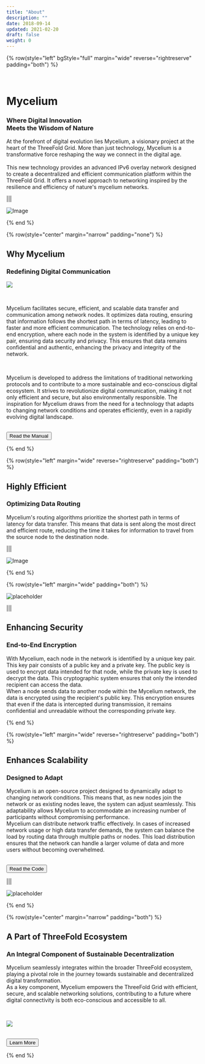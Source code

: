 ```yaml
---
title: "About"
description: ""
date: 2018-09-14
updated: 2021-02-20
draft: false
weight: 0
---
```


<div class="container mx-auto">

<!-- section 1 -->

{% row(style="left" bgStyle="full" margin="wide" reverse="rightreserve" padding="both") %}



<br>

# Mycelium

### Where Digital Innovation <br> Meets the Wisdom of Nature

At the forefront of digital evolution lies Mycelium, a visionary project at the heart of the ThreeFold Grid. More than just technology, Mycelium is a transformative force reshaping the way we connect in the digital age. 
<br>
<br>
This new technology provides an advanced IPv6 overlay network designed to create a decentralized and efficient communication platform within the ThreeFold Grid. It offers a novel approach to networking inspired by the resilience and efficiency of nature's mycelium networks.



|||

![Image](./img/mush.png#mx-auto)


{% end %}


<!-- section 2 -->

{% row(style="center" margin="narrow" padding="none") %}

## Why Mycelium 

### Redefining Digital Communication

![](img/shroom.png#medium#mx-auto)

<br>

Mycelium facilitates secure, efficient, and scalable data transfer and communication among network nodes. It optimizes data routing, ensuring that information follows the shortest path in terms of latency, leading to faster and more efficient communication. The technology relies on end-to-end encryption, where each node in the system is identified by a unique key pair, ensuring data security and privacy. This ensures that data remains confidential and authentic, enhancing the privacy and integrity of the network.

<br>

Mycelium is developed to address the limitations of traditional networking protocols and to contribute to a more sustainable and eco-conscious digital ecosystem. It strives to revolutionize digital communication, making it not only efficient and secure, but also environmentally responsible. The inspiration for Mycelium draws from the need for a technology that adapts to changing network conditions and operates efficiently, even in a rapidly evolving digital landscape.

<br>

<button onclick="window.open('https://threefoldfoundation.github.io/info_cloud_production/tfcloud/mycelium/mycelium.html', '_blank')">
  Read the Manual
</button>

{% end %}


{% row(style="left" margin="wide" reverse="rightreserve" padding="both") %}



##  Highly Efficient
### Optimizing Data Routing

Mycelium's routing algorithms prioritize the shortest path in terms of latency for data transfer. This means that data is sent along the most direct and efficient route, reducing the time it takes for information to travel from the source node to the destination node.


|||



![Image](./img/efficiency3.png#md#mx-auto)


{% end %}



<!-- section 3 -->

{% row(style="left" margin="wide" padding="both") %}

![placeholder](./img/security2.png#md#mx-auto)

|||


## Enhancing Security
### End-to-End Encryption

With Mycelium, each node in the network is identified by a unique key pair. This key pair consists of a public key and a private key. The public key is used to encrypt data intended for that node, while the private key is used to decrypt the data. This cryptographic system ensures that only the intended recipient can access the data.
<br>
When a node sends data to another node within the Mycelium network, the data is encrypted using the recipient's public key. This encryption ensures that even if the data is intercepted during transmission, it remains confidential and unreadable without the corresponding private key.

{% end %}


<!-- section 4 -->


{% row(style="left" margin="wide" reverse="rightreserve" padding="both") %}

## Enhances Scalability
### Designed to Adapt 

Mycelium is an open-source project designed to dynamically adapt to changing network conditions. This means that, as new nodes join the network or as existing nodes leave, the system can adjust seamlessly. This adaptability allows Mycelium to accommodate an increasing number of participants without compromising performance.
<br>
Mycelium can distribute network traffic effectively. In cases of increased network usage or high data transfer demands, the system can balance the load by routing data through multiple paths or nodes. This load distribution ensures that the network can handle a larger volume of data and more users without becoming overwhelmed.

<br>

<button onclick="window.open('https://github.com/threefoldtech/mycelium', '_blank')">
  Read the Code
</button>

|||


![placeholder](./img/up2.png#md#mx-auto)


{% end %}

<!-- section 5 -->

{% row(style="center" margin="narrow" padding="both") %}

## A Part of ThreeFold Ecosystem

### An Integral Component of Sustainable Decentralization

Mycelium seamlessly integrates within the broader ThreeFold ecosystem, playing a pivotal role in the journey towards sustainable and decentralized digital transformation. 
<br>
As a key component, Mycelium empowers the ThreeFold Grid with efficient, secure, and scalable networking solutions, contributing to a future where digital connectivity is both eco-conscious and accessible to all.

<br>

![](img/TFbgb.png#mx-auto)


<br>

<button onclick="window.open('https://threefold.io', '_blank')">
  Learn More
</button>

{% end %}

</div>

</div>